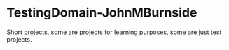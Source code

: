 # TestingDomain-JohnMBurnside

Short projects, some are projects for learning purposes, some are just test projects.
